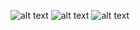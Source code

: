 ![alt text](https://i.imgur.com/W4O1GCa.png?1)
![alt text](https://i.imgur.com/p8YyQO6.png?1)
![alt text](https://i.imgur.com/OqOm8cw.png?1)
